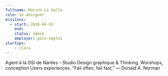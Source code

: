 ```yaml
---
fullname: Marion Le Galle
role: UX designer
missions:
  - start: 2016-04-01
    end:
    status: admin
    employer: pole-emploi
startups:
    - clara
---
```


Agent à la DSI de Nantes - Studio
Design graphique & Thinking. Worshops, conception Users experiences.
“Fail often, fail fast,” ― Donald A. Norman
